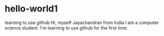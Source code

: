 # hello-world1
learning to use github
Hi, myself Jayachandran from India
I am a computer science student. 
I'm learning to use github for the first time.
